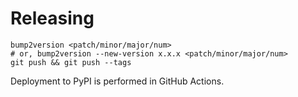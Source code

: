 # Releasing

```
bump2version <patch/minor/major/num>
# or, bump2version --new-version x.x.x <patch/minor/major/num>
git push && git push --tags
```

Deployment to PyPI is performed in GitHub Actions.
